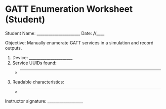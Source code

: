 # GATT Enumeration Worksheet (Student)

Student Name: ______________________ Date: __/__/____

Objective: Manually enumerate GATT services in a simulation and record outputs.

1. Device: ______________________
2. Service UUIDs found:
   - ______________________
3. Readable characteristics:
   - ______________________
Instructor signature: __________________
